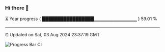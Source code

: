 ### Hi there 👋

⏳ Year progress { █████████████████▁▁▁▁▁▁▁▁▁▁▁▁▁ } 59.01 %

---

⏰ Updated on Sat, 03 Aug 2024 23:37:19 GMT

![Progress Bar CI](https://github.com/IshwaranRudhara/GIT-ACTION/workflows/Progress%20Bar%20CI/badge.svg)
